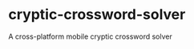 cryptic-crossword-solver
========================

A cross-platform mobile cryptic crossword solver
